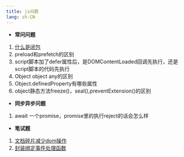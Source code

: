 ```yaml
---
title: js问题
lang: zh-CN
---
```


- **常问问题**
1. [什么是闭包](./js/closure.md)
2. preload和prefetch的区别
3. script脚本加了defer属性后，是DOMContentLoaded回调先执行，还是script脚本的代码先执行
4. Object object any的区别
5. Object.definedProperty有哪些属性
6. object静态方法freeze()，seal(),preventExtension()的区别


- **同步异步问题**
1. await 一个promise，promise里的执行reject的话会怎么样

- **笔试题**
1. [文档碎片减少dom操作](./js/fragment.md)
2. [封装绑定事件处理函数](./js/event.md)


